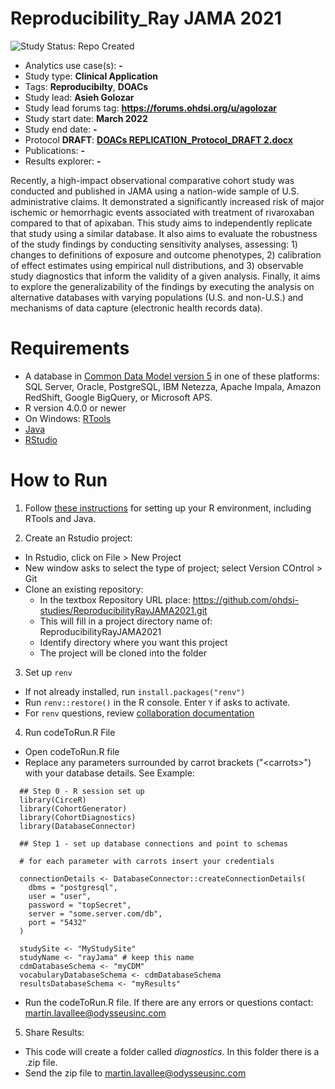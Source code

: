 Reproducibility_Ray JAMA 2021
=============

<img src="https://img.shields.io/badge/Study%20Status-Repo%20Created-lightgray.svg" alt="Study Status: Repo Created">

- Analytics use case(s): **-**
- Study type: **Clinical Application**
- Tags: **Reproducibilty**, **DOACs**
- Study lead: **Asieh Golozar**
- Study lead forums tag: **https://forums.ohdsi.org/u/agolozar**
- Study start date: **March 2022**
- Study end date: **-**
- Protocol **DRAFT**: **[DOACs REPLICATION_Protocol_DRAFT 2.docx](https://github.com/ohdsi-studies/ReproducibilityRayJAMA2021/files/8753823/DOACs.REPLICATION_Protocol_DRAFT.2.docx)**
- Publications: **-**
- Results explorer: **-**

Recently, a high-impact observational comparative cohort study was conducted and published in JAMA using a nation-wide sample of U.S. administrative claims. It demonstrated a significantly increased risk of major ischemic or hemorrhagic events associated with treatment of rivaroxaban compared to that of apixaban. This study aims to independently replicate that study using a similar database. It also aims to evaluate the robustness of the study findings by conducting sensitivity analyses, assessing: 1) changes to definitions of exposure and outcome phenotypes, 2) calibration of effect estimates using empirical null distributions, and 3) observable study diagnostics that inform the validity of a given analysis. Finally, it aims to explore the generalizability of the findings by executing the analysis on alternative databases with varying populations (U.S. and non-U.S.) and mechanisms of data capture (electronic health records data).

# Requirements 

- A database in [Common Data Model version 5](https://github.com/OHDSI/CommonDataModel) in one of these platforms: SQL Server, Oracle, PostgreSQL, IBM Netezza, Apache Impala, Amazon RedShift, Google BigQuery, or Microsoft APS.
- R version 4.0.0 or newer
- On Windows: [RTools](http://cran.r-project.org/bin/windows/Rtools/)
- [Java](http://java.com)
- [RStudio](https://www.rstudio.com/products/rstudio/download/)


# How to Run

1. Follow [these instructions](https://ohdsi.github.io/Hades/rSetup.html) for setting up your R environment, including RTools and Java.

2. Create an Rstudio project:
  - In Rstudio, click on File > New Project
  - New window asks to select the type of project; select Version COntrol > Git 
  - Clone an existing repository: 
    - In the textbox Repository URL place: https://github.com/ohdsi-studies/ReproducibilityRayJAMA2021.git
    - This will fill in a project directory name of: ReproducibilityRayJAMA2021
    - Identify directory where you want this project
    - The project will be cloned into the folder
    
3. Set up `renv`
  - If not already installed, run `install.packages("renv")`
  - Run `renv::restore()` in the R console. Enter `Y` if asks to activate.
  - For `renv` questions, review [collaboration documentation](https://rstudio.github.io/renv/articles/collaborating.html)
  
4. Run codeToRun.R File
  - Open codeToRun.R file
  - Replace any parameters surrounded by carrot brackets ("\<carrots\>") with your database details. See Example:
  
  ```
    ## Step 0 - R session set up 
    library(CirceR)
    library(CohortGenerator)
    library(CohortDiagnostics)
    library(DatabaseConnector)
    
    ## Step 1 - set up database connections and point to schemas
    
    # for each parameter with carrots insert your credentials 
    
    connectionDetails <- DatabaseConnector::createConnectionDetails(
      dbms = "postgresql",
      user = "user",
      password = "topSecret",
      server = "some.server.com/db",
      port = "5432"
    )
    
    studySite <- "MyStudySite"
    studyName <- "rayJama" # keep this name
    cdmDatabaseSchema <- "myCDM"
    vocabularyDatabaseSchema <- cdmDatabaseSchema
    resultsDatabaseSchema <- "myResults"
  ```
  - Run the codeToRun.R file. If there are any errors or questions contact: martin.lavallee@odysseusinc.com
  
5. Share Results:
  - This code will create a folder called *diagnostics*. In this folder there is a .zip file. 
  - Send the zip file to martin.lavallee@odysseusinc.com
  
